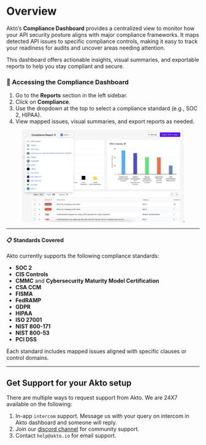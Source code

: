 # Overview

Akto’s **Compliance Dashboard** provides a centralized view to monitor how your API security posture aligns with major compliance frameworks. It maps detected API issues to specific compliance controls, making it easy to track your readiness for audits and uncover areas needing attention.

This dashboard offers actionable insights, visual summaries, and exportable reports to help you stay compliant and secure.

### 📍 Accessing the Compliance Dashboard

1. Go to the **Reports** section in the left sidebar.
2. Click on **Compliance**.
3. Use the dropdown at the top to select a compliance standard (e.g., SOC 2, HIPAA).
4. View mapped issues, visual summaries, and export reports as needed.

<figure><img src="../../.gitbook/assets/image (1) (1) (1) (1) (1) (1) (1) (1) (1) (1).png" alt=""><figcaption></figcaption></figure>

***

#### 📋 Standards Covered

Akto currently supports the following compliance standards:

* **SOC 2**
* **CIS Controls**
* **CMMC** and **Cybersecurity Maturity Model Certification**
* **CSA CCM**
* **FISMA**
* **FedRAMP**
* **GDPR**
* **HIPAA**
* **ISO 27001**
* **NIST 800-171**
* **NIST 800-53**
* **PCI DSS**

Each standard includes mapped issues aligned with specific clauses or control domains.

***

## Get Support for your Akto setup

There are multiple ways to request support from Akto. We are 24X7 available on the following:

1. In-app `intercom` support. Message us with your query on intercom in Akto dashboard and someone will reply.
2. Join our [discord channel](https://www.akto.io/community) for community support.
3. Contact `help@akto.io` for email support.
